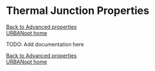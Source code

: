 # Thermal Junction Properties

[Back to Advanced properties](README.md#advanced-usage)  
[URBANopt home](README.md)

TODO: Add documentation here

[Back to Advanced properties](README.md#advanced-usage)  
[URBANopt home](README.md)
